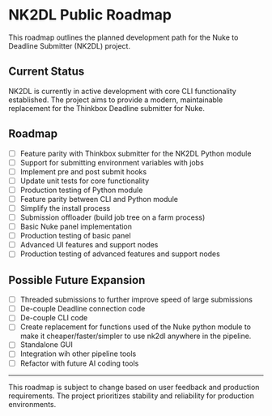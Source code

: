 # NK2DL Public Roadmap

This roadmap outlines the planned development path for the Nuke to Deadline Submitter (NK2DL) project.

## Current Status

NK2DL is currently in active development with core CLI functionality established. The project aims to provide a modern, maintainable replacement for the Thinkbox Deadline submitter for Nuke.

## Roadmap

- [ ] Feature parity with Thinkbox submitter for the NK2DL Python module
- [ ] Support for submitting environment variables with jobs
- [ ] Implement pre and post submit hooks
- [ ] Update unit tests for core functionality
- [ ] Production testing of Python module
- [ ] Feature parity between CLI and Python module
- [ ] Simplify the install process
- [ ] Submission offloader (build job tree on a farm process)
- [ ] Basic Nuke panel implementation
- [ ] Production testing of basic panel
- [ ] Advanced UI features and support nodes
- [ ] Production testing of advanced features and support nodes

## Possible Future Expansion

- [ ] Threaded submissions to further improve speed of large submissions
- [ ] De-couple Deadline connection code
- [ ] De-couple CLI code
- [ ] Create replacement for functions used of the Nuke python module to make it cheaper/faster/simpler to use nk2dl anywhere in the pipeline.
- [ ] Standalone GUI
- [ ] Integration wih other pipeline tools
- [ ] Refactor with future AI coding tools

---

This roadmap is subject to change based on user feedback and production requirements. The project prioritizes stability and reliability for production environments. 
